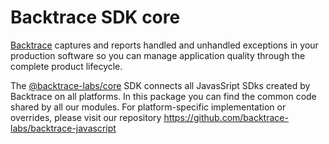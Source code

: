 # **Backtrace SDK core**

[Backtrace](https://backtrace.io) captures and reports handled and unhandled exceptions in your production software so
you can manage application quality through the complete product lifecycle.

The [@backtrace-labs/core](#) SDK connects all JavasSript SDks  created by Backtrace on all platforms. In this package you can find the common code shared by all our modules. For platform-specific implementation or overrides, please visit our repository https://github.com/backtrace-labs/backtrace-javascript